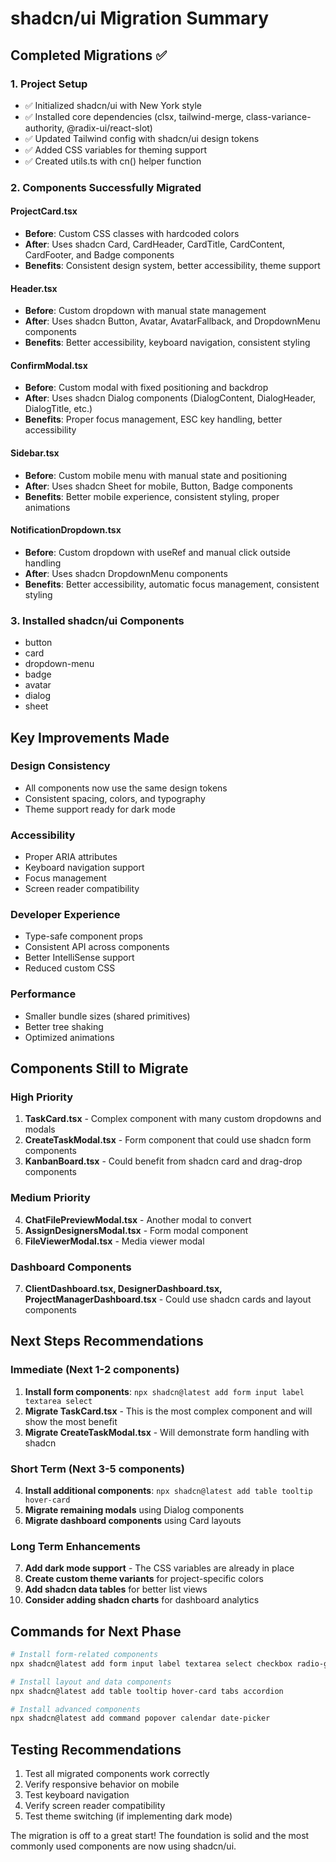 # shadcn/ui Migration Summary

## Completed Migrations ✅

### 1. Project Setup
- ✅ Initialized shadcn/ui with New York style
- ✅ Installed core dependencies (clsx, tailwind-merge, class-variance-authority, @radix-ui/react-slot)
- ✅ Updated Tailwind config with shadcn/ui design tokens
- ✅ Added CSS variables for theming support
- ✅ Created utils.ts with cn() helper function

### 2. Components Successfully Migrated

#### ProjectCard.tsx
- **Before**: Custom CSS classes with hardcoded colors
- **After**: Uses shadcn Card, CardHeader, CardTitle, CardContent, CardFooter, and Badge components
- **Benefits**: Consistent design system, better accessibility, theme support

#### Header.tsx  
- **Before**: Custom dropdown with manual state management
- **After**: Uses shadcn Button, Avatar, AvatarFallback, and DropdownMenu components
- **Benefits**: Better accessibility, keyboard navigation, consistent styling

#### ConfirmModal.tsx
- **Before**: Custom modal with fixed positioning and backdrop
- **After**: Uses shadcn Dialog components (DialogContent, DialogHeader, DialogTitle, etc.)
- **Benefits**: Proper focus management, ESC key handling, better accessibility

#### Sidebar.tsx
- **Before**: Custom mobile menu with manual state and positioning
- **After**: Uses shadcn Sheet for mobile, Button, Badge components
- **Benefits**: Better mobile experience, consistent styling, proper animations

#### NotificationDropdown.tsx
- **Before**: Custom dropdown with useRef and manual click outside handling
- **After**: Uses shadcn DropdownMenu components
- **Benefits**: Better accessibility, automatic focus management, consistent styling

### 3. Installed shadcn/ui Components
- button
- card  
- dropdown-menu
- badge
- avatar
- dialog
- sheet

## Key Improvements Made

### Design Consistency
- All components now use the same design tokens
- Consistent spacing, colors, and typography
- Theme support ready for dark mode

### Accessibility
- Proper ARIA attributes
- Keyboard navigation support
- Focus management
- Screen reader compatibility

### Developer Experience
- Type-safe component props
- Consistent API across components
- Better IntelliSense support
- Reduced custom CSS

### Performance
- Smaller bundle sizes (shared primitives)
- Better tree shaking
- Optimized animations

## Components Still to Migrate

### High Priority
1. **TaskCard.tsx** - Complex component with many custom dropdowns and modals
2. **CreateTaskModal.tsx** - Form component that could use shadcn form components
3. **KanbanBoard.tsx** - Could benefit from shadcn card and drag-drop components

### Medium Priority
4. **ChatFilePreviewModal.tsx** - Another modal to convert
5. **AssignDesignersModal.tsx** - Form modal component
6. **FileViewerModal.tsx** - Media viewer modal

### Dashboard Components
7. **ClientDashboard.tsx, DesignerDashboard.tsx, ProjectManagerDashboard.tsx** - Could use shadcn cards and layout components

## Next Steps Recommendations

### Immediate (Next 1-2 components)
1. **Install form components**: `npx shadcn@latest add form input label textarea select`
2. **Migrate TaskCard.tsx** - This is the most complex component and will show the most benefit
3. **Migrate CreateTaskModal.tsx** - Will demonstrate form handling with shadcn

### Short Term (Next 3-5 components)  
4. **Install additional components**: `npx shadcn@latest add table tooltip hover-card`
5. **Migrate remaining modals** using Dialog components
6. **Migrate dashboard components** using Card layouts

### Long Term Enhancements
7. **Add dark mode support** - The CSS variables are already in place
8. **Create custom theme variants** for project-specific colors
9. **Add shadcn data tables** for better list views
10. **Consider adding shadcn charts** for dashboard analytics

## Commands for Next Phase

```bash
# Install form-related components
npx shadcn@latest add form input label textarea select checkbox radio-group

# Install layout and data components  
npx shadcn@latest add table tooltip hover-card tabs accordion

# Install advanced components
npx shadcn@latest add command popover calendar date-picker
```

## Testing Recommendations

1. Test all migrated components work correctly
2. Verify responsive behavior on mobile
3. Test keyboard navigation 
4. Verify screen reader compatibility
5. Test theme switching (if implementing dark mode)

The migration is off to a great start! The foundation is solid and the most commonly used components are now using shadcn/ui.